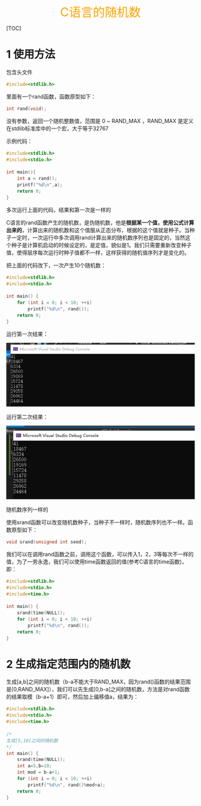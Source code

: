 <center><font color="#FFA500" size="6">C语言的随机数</font></center>

[TOC]

# 1 使用方法

包含头文件

```C
#include<stdlib.h>
```

里面有一个rand函数，函数原型如下：

```C
int rand(void);
```

没有参数，返回一个随机整数值，范围是  0 ~ RAND_MAX ，RAND_MAX 是定义在stdlib标准库中的一个宏，大于等于32767

示例代码：

```C
#include<stdlib.h>
#include<stdio.h>

int main(){
	int a = rand();
	printf("%d\n",a);
	return 0;
}
```

多次运行上面的代码，结果和第一次是一样的

C语言的rand函数产生的随机数，是伪随机数，他是**根据某一个值，使用公式计算出来的**，计算出来的随机数和这个值服从正态分布，根据的这个值就是种子。当种子一定时，一次运行中多次调用rand计算出来的随机数序列也是固定的，当然这个种子是计算机启动的时候设定的，是定值，貌似是1。我们只需要重新改变种子值，使得层序每次运行时种子值都不一样，这样获得的随机值序列才是变化的。

把上面的代码改下，一次产生10个随机数：

```C
#include<stdlib.h>
#include<stdio.h>

int main() {
	for (int i = 0; i < 10; ++i)
		printf("%d\n", rand());
	return 0;
}
```

运行第一次结果：

![image-20200321235023352](md_img\image-20200321235023352.png)

运行第二次结果：

![image-20200321235210207](md_img\image-20200321235210207.png)

随机数序列一样的

使用srand函数可以改变随机数种子，当种子不一样时，随机数序列也不一样。函数原型如下：

```C
void srand(unsigned int seed);
```

我们可以在调用rand函数之前，调用这个函数，可以传入1，2，3等每次不一样的值，为了一劳永逸，我们可以使用time函数返回的值(参考C语言的time函数)，即：

```C
#include<stdlib.h>
#include<stdio.h>
#include<time.h>

int main() {
    srand(time(NULL));
	for (int i = 0; i < 10; ++i)
		printf("%d\n", rand());
	return 0;
}
```



# 2 生成指定范围内的随机数

生成[a,b]之间的随机数（b-a不能大于RAND_MAX，因为rand()函数的结果范围是[0,RAND_MAX]），我们可以先生成[0,b-a]之间的随机数，方法是对rand函数的结果取模（b-a+1）即可，然后加上偏移值a，结果为：

```C
#include<stdlib.h>
#include<stdio.h>
#include<time.h>

/*
生成[5,10]之间的随机数
*/
int main() {
    srand(time(NULL));
    int a=5,b=10;
    int mod = b-a+1;
	for (int i = 0; i < 10; ++i)
		printf("%d\n", rand()%mod+a);
	return 0;
}
```

